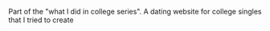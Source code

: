 Part of the "what I did in college series".  A dating website for college singles that I tried to create
